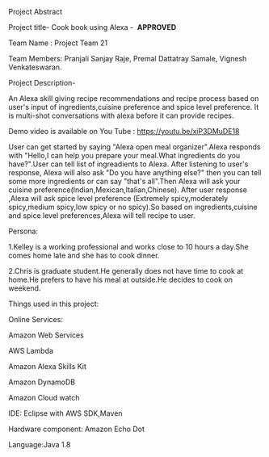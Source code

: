 
Project Abstract

Project title- Cook book using Alexa -  ****APPROVED**** 

Team Name : Project Team 21

Team Members:
Pranjali Sanjay Raje,
Premal Dattatray Samale,
Vignesh Venkateswaran.

Project Description-

An Alexa skill giving recipe recommendations and recipe process based on user's input of ingredients,cuisine preference and spice level preference. It is multi-shot conversations with alexa before it can provide recipes.

Demo video is available on You Tube : https://youtu.be/xiP3DMuDE18

User can get started by saying  "Alexa open meal organizer".Alexa responds with "Hello,I can help you prepare your meal.What ingredients do you have?".User can tell list of ingreadients to Alexa. After listening to user's response, Alexa will also ask "Do you have anything else?" then you can tell some more ingredients or can say "that's all".Then Alexa will ask your cuisine preference(Indian,Mexican,Italian,Chinese). After user response ,Alexa will ask spice level preference (Extremely spicy,moderately spicy,medium spicy,low spicy or no spicy).So based on ingredients,cuisine and spice level preferences,Alexa will tell recipe to user.


Persona:

1.Kelley is a working professional and works close to 10 hours a day.She comes home late and she has to cook dinner.

2.Chris is graduate student.He generally does not have time to cook at home.He prefers to have his meal at outside.He decides to cook on weekend.

Things used in this project:

Online Services:

Amazon Web Services 

AWS Lambda

Amazon Alexa Skills Kit

Amazon DynamoDB

Amazon Cloud watch

IDE: Eclipse with AWS SDK,Maven

Hardware component:
Amazon Echo Dot

Language:Java 1.8

